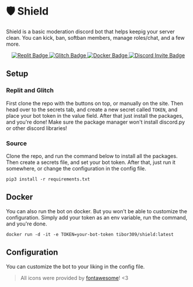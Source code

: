 # 🛡️ Shield
Shield is a basic moderation discord bot that helps keepig your server clean. You can kick, ban, softban members, manage roles/chat, and a few more.

<div id="badges", align="center">
  <a href="https://repl.it/github/tibor309/shield">
    <img src="https://img.shields.io/badge/Replit-F26207.svg?style=for-the-badge&logo=Replit&logoColor=white&label=Run on" alt="Replit Badge"/>
  </a>
  <a href="https://glitch.com/edit/#!/import/github/tibor309/shield">
    <img src="https://img.shields.io/badge/Glitch-3333FF.svg?style=for-the-badge&logo=Glitch&logoColor=white&label=Remix on" alt="Glitch Badge"/>
  </a>
  <a href="https://hub.docker.com/r/tibor309/shield">
    <img src="https://img.shields.io/badge/Docker-2496ED.svg?style=for-the-badge&logo=Docker&logoColor=white&label=Run on" alt="Docker Badge"/>
  </a>
  <a href="https://discord.com/api/oauth2/authorize?client_id=1164523697902719026&permissions=8&scope=bot%20applications.commands">
    <img src="https://img.shields.io/badge/Discord-5662f6?style=for-the-badge&logo=discord&logoColor=white&label=Invite to" alt="Discord Invite Badge"/>
  </a>
</div>

## Setup
### Replit and Glitch
First clone the repo with the buttons on top, or manually on the site. Then head over to the secrets tab, and create a new secret called `TOKEN`, and place your bot token in the value field. After that just install the packages, and you're done! Make sure the package manager won't install discord.py or other discord libraries!

### Source
Clone the repo, and run the command below to install all the packages. Then create a secrets file, and set your bot token. After that, just run it somewhere, or change the configuration in the config file.
```
pip3 install -r requirements.txt
```

## Docker
You can also run the bot on docker. But you won't be able to customize the configuration. Simply add your token as an env variable, run the command, and you're done. 
```
docker run -d -it -e TOKEN=your-bot-token tibor309/shield:latest
```

## Configuration
You can customize the bot to your liking in the config file.

> All icons were provided by [fontawesome](https://fontawesome.com/)! <3
